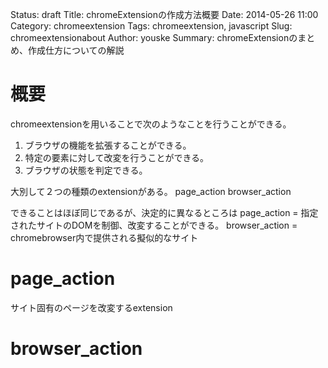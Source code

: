 Status: draft
Title: chromeExtensionの作成方法概要
Date: 2014-05-26 11:00
Category: chromeextension
Tags: chromeextension, javascript
Slug: chromeextensionabout
Author: youske
Summary: chromeExtensionのまとめ、作成仕方についての解説

# 概要
chromeextensionを用いることで次のようなことを行うことができる。

1. ブラウザの機能を拡張することができる。
2. 特定の要素に対して改変を行うことができる。
3. ブラウザの状態を判定できる。

大別して２つの種類のextensionがある。
page_action
browser_action

できることはほぼ同じであるが、決定的に異なるところは
page_action = 指定されたサイトのDOMを制御、改変することができる。
browser_action = chromebrowser内で提供される擬似的なサイト

# page_action
サイト固有のページを改変するextension





# browser_action



